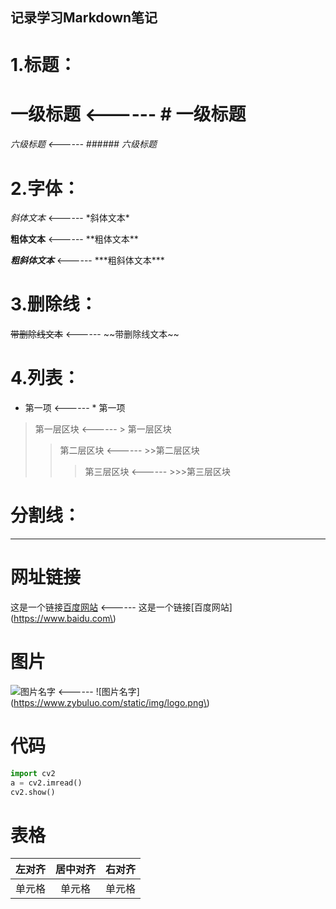 ## 记录学习Markdown笔记
# 1.标题：
# 一级标题  <------  \# 一级标题
###### 六级标题  <------  \###### 六级标题
# 2.字体：
*斜体文本*  <------  \*斜体文本*

**粗体文本**  <------  \*\*粗体文本\*\*

***粗斜体文本***  <------  \*\*\*粗斜体文本\*\*\*
# 3.删除线：
~~带删除线文本~~  <------  \~~带删除线文本~~
# 4.列表：
* 第一项  <------  \* 第一项
> 第一层区块  <------  \> 第一层区块
>>第二层区块  <------  \>>第二层区块
>>>第三层区块  <------  \>>>第三层区块

# 分割线：
***
# 网址链接
这是一个链接[百度网站](https://www.baidu.com)  <------  这是一个链接\[百度网站\]\(https://www.baidu.com\)
# 图片
![图片名字](https://www.zybuluo.com/static/img/logo.png)  <------  \!\[图片名字\]\(https://www.zybuluo.com/static/img/logo.png\)
# 代码
```python
import cv2
a = cv2.imread()
cv2.show()
```
# 表格
|左对齐|居中对齐|右对齐|
|:----|:-----:|----:|
|单元格|单元格  |单元格|
